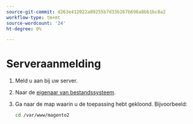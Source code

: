```yaml
---
source-git-commit: d263e412022a89255b7d33b267b696a8bb1bc8a2
workflow-type: tm+mt
source-wordcount: '24'
ht-degree: 0%

---
```

# Serveraanmelding

1. Meld u aan bij uw server.
1. Naar de [eigenaar van bestandssysteem](../installation/prerequisites/file-system/overview.md).
1. Ga naar de map waarin u de toepassing hebt gekloond. Bijvoorbeeld:

   ```bash
   cd /var/www/magento2
   ```

